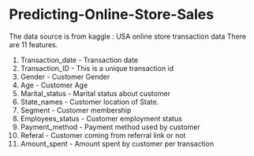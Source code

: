 # Predicting-Online-Store-Sales
The data source is from kaggle : USA online store transaction data
There are 11 features.
1. Transaction_date 		    - Transaction date
2. Transaction_ID 	      	- This is a unique transaction id
3. Gender 		            	- Customer Gender
4. Age 			              	- Customer Age
5. Marital_status 		      - Marital status about customer
6. State_names 			        - Customer location of State.
7. Segment 		            	- Customer membership
8. Employees_status 	    	- Customer employment status
9. Payment_method 	      	- Payment method used by customer
10. Referal 			          - Customer coming from referral link or not
11. Amount_spent 	        	- Amount spent by customer per transaction
